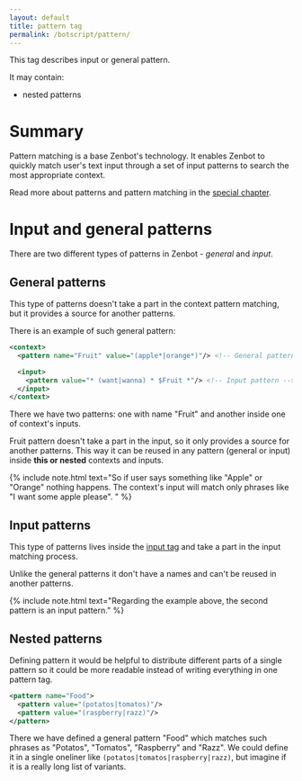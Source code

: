 ```yaml
---
layout: default
title: pattern tag
permalink: /botscript/pattern/
---
```


This tag describes input or general pattern.

It may contain:

- nested patterns

# Summary
Pattern matching is a base Zenbot\'s technology.
It enables Zenbot to quickly match user\'s text input through a set of input patterns to search the most appropriate context.

Read more about patterns and pattern matching in the [special chapter](/pattern/matching/).

# Input and general patterns
There are two different types of patterns in Zenbot - _general_ and _input_.

## General patterns
This type of patterns doesn\'t take a part in the context pattern matching, but it provides a source for another patterns.

There is an example of such general pattern:

```xml
<context>
  <pattern name="Fruit" value="(apple*|orange*)"/> <!-- General pattern -->

  <input>
    <pattern value="* (want|wanna) * $Fruit *"/> <!-- Input pattern -->
  </input>
</context>
```

There we have two patterns: one with name "Fruit" and another inside one of context\'s inputs.

Fruit pattern doesn\'t take a part in the input, so it only provides a source for another patterns.
This way it can be reused in any pattern (general or input) inside **this or nested** contexts and inputs.

{% include note.html text="So if user says something like \"Apple\" or \"Orange\" nothing happens.
The context's input will match only phrases like \"I want some apple please\". " %}

## Input patterns
This type of patterns lives inside the [input tag](/botscript/input/) and take a part in the input matching process.

Unlike the general patterns it don\'t have a names and can\'t be reused in another patterns.

{% include note.html text="Regarding the example above, the second pattern is an input pattern." %}

## Nested patterns
Defining pattern it would be helpful to distribute different parts of a single pattern so it could be more readable instead of writing everything in one pattern tag.

```xml
<pattern name="Food">
  <pattern value="(potatos|tomatos)"/>
  <pattern value="(raspberry|razz)"/>
</pattern>
```

There we have defined a general pattern "Food" which matches such phrases as "Potatos", "Tomatos", "Raspberry" and "Razz".
We could define it in a single oneliner like `(potatos|tomatos|raspberry|razz)`, but imagine if it is a really long list of variants.

